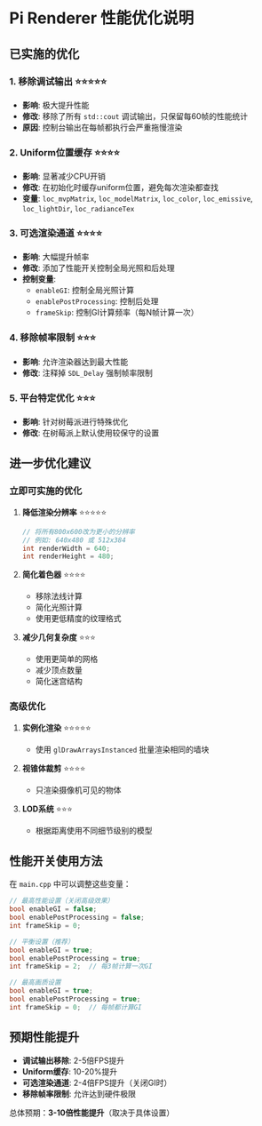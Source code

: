 # Pi Renderer 性能优化说明

## 已实施的优化

### 1. 移除调试输出 ⭐⭐⭐⭐⭐
- **影响**: 极大提升性能
- **修改**: 移除了所有 `std::cout` 调试输出，只保留每60帧的性能统计
- **原因**: 控制台输出在每帧都执行会严重拖慢渲染

### 2. Uniform位置缓存 ⭐⭐⭐⭐
- **影响**: 显著减少CPU开销
- **修改**: 在初始化时缓存uniform位置，避免每次渲染都查找
- **变量**: `loc_mvpMatrix`, `loc_modelMatrix`, `loc_color`, `loc_emissive`, `loc_lightDir`, `loc_radianceTex`

### 3. 可选渲染通道 ⭐⭐⭐⭐
- **影响**: 大幅提升帧率
- **修改**: 添加了性能开关控制全局光照和后处理
- **控制变量**:
  - `enableGI`: 控制全局光照计算
  - `enablePostProcessing`: 控制后处理
  - `frameSkip`: 控制GI计算频率（每N帧计算一次）

### 4. 移除帧率限制 ⭐⭐⭐
- **影响**: 允许渲染器达到最大性能
- **修改**: 注释掉 `SDL_Delay` 强制帧率限制

### 5. 平台特定优化 ⭐⭐⭐
- **影响**: 针对树莓派进行特殊优化
- **修改**: 在树莓派上默认使用较保守的设置

## 进一步优化建议

### 立即可实施的优化

1. **降低渲染分辨率** ⭐⭐⭐⭐⭐
   ```cpp
   // 将所有800x600改为更小的分辨率
   // 例如: 640x480 或 512x384
   int renderWidth = 640;
   int renderHeight = 480;
   ```

2. **简化着色器** ⭐⭐⭐⭐
   - 移除法线计算
   - 简化光照计算
   - 使用更低精度的纹理格式

3. **减少几何复杂度** ⭐⭐⭐
   - 使用更简单的网格
   - 减少顶点数量
   - 简化迷宫结构

### 高级优化

1. **实例化渲染** ⭐⭐⭐⭐⭐
   - 使用 `glDrawArraysInstanced` 批量渲染相同的墙块

2. **视锥体裁剪** ⭐⭐⭐⭐
   - 只渲染摄像机可见的物体

3. **LOD系统** ⭐⭐⭐
   - 根据距离使用不同细节级别的模型

## 性能开关使用方法

在 `main.cpp` 中可以调整这些变量：

```cpp
// 最高性能设置（关闭高级效果）
bool enableGI = false;
bool enablePostProcessing = false;
int frameSkip = 0;

// 平衡设置（推荐）
bool enableGI = true;
bool enablePostProcessing = true;
int frameSkip = 2;  // 每3帧计算一次GI

// 最高画质设置
bool enableGI = true;
bool enablePostProcessing = true;
int frameSkip = 0;  // 每帧都计算GI
```

## 预期性能提升

- **调试输出移除**: 2-5倍FPS提升
- **Uniform缓存**: 10-20%提升
- **可选渲染通道**: 2-4倍FPS提升（关闭GI时）
- **移除帧率限制**: 允许达到硬件极限

总体预期：**3-10倍性能提升**（取决于具体设置）
